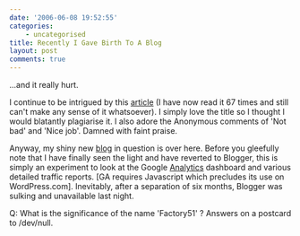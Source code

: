 ```yaml
---
date: '2006-06-08 19:52:55'
categories:
    - uncategorised
title: Recently I Gave Birth To A Blog
layout: post
comments: true
---
```


...and it really hurt.

I continue to be intrigued by this
[article](http://hersheysiniceincream.blogspot.com/2006/06/recently-i-give-rise-to-website.html)
(I have now read it 67 times and still can't make any sense of it
whatsoever). I simply love the title so I thought I would blatantly
plagiarise it. I also adore the Anonymous comments of 'Not bad' and
'Nice job'. Damned with faint praise.

Anyway, my shiny new [blog](http://factory51.blogspot.com/) in question
is over here. Before you gleefully note that I have finally seen the
light and have reverted to Blogger, this is simply an experiment to look
at the Google [Analytics](http://www.google.com/analytics/) dashboard
and various detailed traffic reports. [GA requires Javascript which
precludes its use on WordPress.com]. Inevitably, after a separation of
six months, Blogger was sulking and unavailable last night.

Q: What is the significance of the name 'Factory51' ? Answers on a
postcard to /dev/null.
